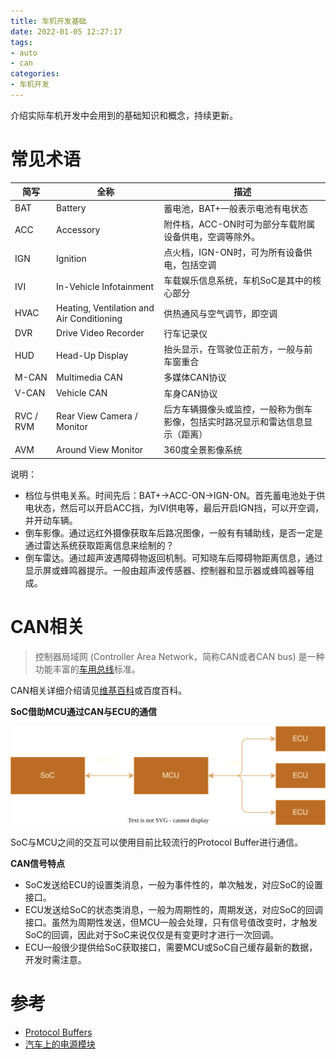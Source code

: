 ```yaml
---
title: 车机开发基础
date: 2022-01-05 12:27:17
tags:
- auto
- can
categories:
- 车机开发
---
```


介绍实际车机开发中会用到的基础知识和概念，持续更新。

# 常见术语

| 简写      | 全称                                      | 描述                                                         |
| --------- | ----------------------------------------- | ------------------------------------------------------------ |
| BAT       | Battery                                   | 蓄电池，BAT+一般表示电池有电状态                             |
| ACC       | Accessory                                 | 附件档，ACC-ON时可为部分车载附属设备供电，空调等除外。       |
| IGN       | Ignition                                  | 点火档，IGN-ON时，可为所有设备供电，包括空调                 |
| IVI       | In-Vehicle Infotainment                   | 车载娱乐信息系统，车机SoC是其中的核心部分                    |
| HVAC      | Heating, Ventilation and Air Conditioning | 供热通风与空气调节，即空调                                   |
| DVR       | Drive Video Recorder                      | 行车记录仪                                                   |
| HUD       | Head-Up Display                           | 抬头显示，在驾驶位正前方，一般与前车窗重合                   |
| M-CAN     | Multimedia CAN                            | 多媒体CAN协议                                                |
| V-CAN     | Vehicle CAN                               | 车身CAN协议                                                  |
| RVC / RVM | Rear View Camera / Monitor                | 后方车辆摄像头或监控，一般称为倒车影像，包括实时路况显示和雷达信息显示（距离） |
| AVM       | Around View Monitor                       | 360度全景影像系统                                            |

<!-- more -->

说明：

- 档位与供电关系。时间先后：BAT+->ACC-ON->IGN-ON。首先蓄电池处于供电状态，然后可以开启ACC挡，为IVI供电等，最后开启IGN挡，可以开空调，并开动车辆。
- 倒车影像。通过远红外摄像获取车后路况图像，一般有有辅助线，是否一定是通过雷达系统获取距离信息来绘制的？
- 倒车雷达。通过超声波遇障碍物返回机制。可知晓车后障碍物距离信息，通过显示屏或蜂鸣器提示。一般由超声波传感器、控制器和显示器或蜂鸣器等组成。

# CAN相关

> 控制器局域网 (Controller Area Network，简称CAN或者CAN bus) 是一种功能丰富的[车用总线](https://zh.wikipedia.org/w/index.php?title=车用总线&action=edit&redlink=1)标准。

CAN相关详细介绍请见[维基百科](https://zh.wikipedia.org/wiki/%E6%8E%A7%E5%88%B6%E5%99%A8%E5%8D%80%E5%9F%9F%E7%B6%B2%E8%B7%AF)或百度百科。

**SoC借助MCU通过CAN与ECU的通信**

![auto-soc-can-ecu](/images/auto-soc-can-ecu.svg)

SoC与MCU之间的交互可以使用目前比较流行的Protocol Buffer进行通信。

**CAN信号特点**

- SoC发送给ECU的设置类消息，一般为事件性的，单次触发，对应SoC的设置接口。
- ECU发送给SoC的状态类消息，一般为周期性的，周期发送，对应SoC的回调接口。虽然为周期性发送，但MCU一般会处理，只有信号值改变时，才触发SoC的回调，因此对于SoC来说仅仅是有变更时才进行一次回调。
- ECU一般很少提供给SoC获取接口，需要MCU或SoC自己缓存最新的数据，开发时需注意。





# 参考

- [Protocol Buffers](https://developers.google.com/protocol-buffers)
- [汽车上的电源模块](https://www.infineon-autoeco.com/bbs/detail/9779#)
